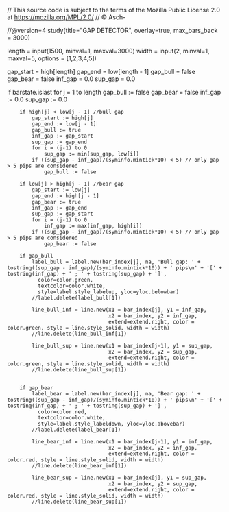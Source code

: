 // This source code is subject to the terms of the Mozilla Public License 2.0 at https://mozilla.org/MPL/2.0/
// © Asch-

//@version=4 
study(title="GAP DETECTOR", overlay=true, max_bars_back = 3000)

length = input(1500, minval=1, maxval=3000)
width = input(2, minval=1, maxval=5, options = [1,2,3,4,5])

gap_start = high[length]
gap_end = low[length - 1]
gap_bull = false
gap_bear = false
inf_gap = 0.0
sup_gap = 0.0

if barstate.islast
    for j = 1 to length
        gap_bull := false
        gap_bear = false
        inf_gap := 0.0
        sup_gap := 0.0
        
        if high[j] < low[j - 1] //bull gap
            gap_start := high[j]
            gap_end := low[j - 1]
            gap_bull := true
            inf_gap := gap_start
            sup_gap := gap_end
            for i = (j-1) to 0
                sup_gap := min(sup_gap, low[i])
            if ((sup_gap - inf_gap)/(syminfo.mintick*10) < 5) // only gap > 5 pips are considered
                gap_bull := false
                
        if low[j] > high[j - 1] //bear gap
            gap_start := low[j]
            gap_end := high[j - 1]
            gap_bear := true
            inf_gap := gap_end
            sup_gap := gap_start
            for i = (j-1) to 0
                inf_gap := max(inf_gap, high[i])
            if ((sup_gap - inf_gap)/(syminfo.mintick*10) < 5) // only gap > 5 pips are considered
                gap_bear := false
        
        if gap_bull
            label_bull = label.new(bar_index[j], na, 'Bull gap: ' + tostring((sup_gap - inf_gap)/(syminfo.mintick*10)) + ' pips\n' + '[' + tostring(inf_gap) + ' ; ' + tostring(sup_gap) + ']',
              color=color.green,
              textcolor=color.white,
              style=label.style_labelup, yloc=yloc.belowbar)
            //label.delete(label_bull[1])
        
            line_bull_inf = line.new(x1 = bar_index[j], y1 = inf_gap, 
                                     x2 = bar_index, y2 = inf_gap,
                                     extend=extend.right, color = color.green, style = line.style_solid, width = width)
            //line.delete(line_bull_inf[1])
            
            line_bull_sup = line.new(x1 = bar_index[j-1], y1 = sup_gap, 
                                     x2 = bar_index, y2 = sup_gap,
                                     extend=extend.right, color = color.green, style = line.style_solid, width = width)
            //line.delete(line_bull_sup[1])
            
        
        if gap_bear
            label_bear = label.new(bar_index[j], na, 'Bear gap: ' + tostring((sup_gap - inf_gap)/(syminfo.mintick*10)) + ' pips\n' + '[' + tostring(inf_gap) + ' ; ' + tostring(sup_gap) + ']',
              color=color.red,
              textcolor=color.white,
              style=label.style_labeldown, yloc=yloc.abovebar)
            //label.delete(label_bear[1])
        
            line_bear_inf = line.new(x1 = bar_index[j-1], y1 = inf_gap, 
                                     x2 = bar_index, y2 = inf_gap,
                                     extend=extend.right, color = color.red, style = line.style_solid, width = width)
            //line.delete(line_bear_inf[1])
            
            line_bear_sup = line.new(x1 = bar_index[j], y1 = sup_gap, 
                                     x2 = bar_index, y2 = sup_gap,
                                     extend=extend.right, color = color.red, style = line.style_solid, width = width)
            //line.delete(line_bear_sup[1])
            
